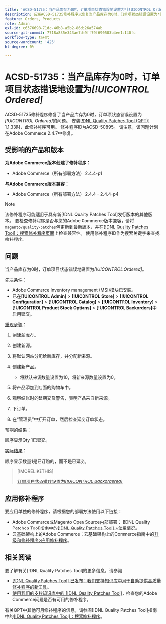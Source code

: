 ```yaml
---
title: 'ACSD-51735：当产品库存为0时，订单项目状态错误地设置为*[!UICONTROL Ordered]*'
description: 应用ACSD-51735修补程序以修复当产品库存为0时，订单项状态错误设置为*[!UICONTROL Ordered]*的Adobe Commerce问题。
feature: Orders, Products
role: Admin
exl-id: c6376698-71dc-46b8-a5b2-86dc26a574ab
source-git-commit: 7718a835e343ae7da9ff79f690503b4ee1d140fc
workflow-type: tm+mt
source-wordcount: '425'
ht-degree: 0%

---
```


# ACSD-51735：当产品库存为0时，订单项目状态错误地设置为&#x200B;*[!UICONTROL Ordered]*

ACSD-51735修补程序修复了当产品库存为0时，订单项状态错误设置为&#x200B;*[!UICONTROL Ordered]*&#x200B;的问题。 安装[[!DNL Quality Patches Tool (QPT)]](/help/announcements/adobe-commerce-announcements/magento-quality-patches-released-new-tool-to-self-serve-quality-patches.md) 1.1.33时，此修补程序可用。 修补程序ID为ACSD-50895。 请注意，该问题计划在Adobe Commerce 2.4.7中修复。

## 受影响的产品和版本

**为Adobe Commerce版本创建了修补程序：**

* Adobe Commerce（所有部署方法） 2.4.4-p1

**与Adobe Commerce版本兼容：**

* Adobe Commerce（所有部署方法） 2.4.4 - 2.4.4-p4

>[!NOTE]
>
>该修补程序可能适用于具有新[!DNL Quality Patches Tool]发行版本的其他版本。 要检查修补程序是否与您的Adobe Commerce版本兼容，请将`magento/quality-patches`包更新到最新版本，并在[[!DNL Quality Patches Tool]：搜索修补程序页面](https://experienceleague.adobe.com/tools/commerce-quality-patches/index.html?lang=zh-Hans)上检查兼容性。 使用修补程序ID作为搜索关键字来查找修补程序。

## 问题

当产品库存为0时，订单项目状态错误地设置为&#x200B;*[!UICONTROL Ordered]*。

<u>先决条件</u>：

* Adobe Commerce Inventory management (MSI)模块已安装。
* 已在&#x200B;**[!UICONTROL Admin]** > **[!UICONTROL Store]** > **[!UICONTROL Configuration]** > **[!UICONTROL Catalog]** > **[!UICONTROL Inventory]** > **[!UICONTROL Product Stock Options]** > **[!UICONTROL Backorders]**&#x200B;中启用延交。

<u>重现步骤</u>：

1. 创建新库存。
1. 创建新源。
1. 将默认网站分配给新库存，并分配新来源。
1. 创建新产品。

   * 将默认来源数量设置为10，将新来源数量设置为0。

1. 将产品添加到店面的购物车中。
1. 观察结账时的延期交货警告，表明产品来自新来源。
1. 下订单。
1. 在“管理员”中打开订单，然后检查延交订单状态。

<u>预期的结果</u>：

顺序显示Qty 1已延交。

<u>实际结果</u>：

顺序显示数量1是已订购的，而不是已延交。

>[!MORELIKETHIS]
>
>[订单项目状态错误设置为&#x200B;*[!UICONTROL Backordered]*](/help/support-tools/patches-available-in-qpt-tool/v1-1-33/acsd-51408-order-item-status-is-set-to-backordered.md)

## 应用修补程序

要应用单独的修补程序，请根据您的部署方法使用以下链接：

* Adobe Commerce或Magento Open Source内部部署： [!DNL Quality Patches Tool]指南中的[[!DNL Quality Patches Tool] >使用情况](https://experienceleague.adobe.com/docs/commerce-operations/tools/quality-patches-tool/usage.html?lang=zh-Hans)。
* 云基础架构上的Adobe Commerce：云基础架构上的Commerce指南中的[升级和修补程序>应用修补程序](https://experienceleague.adobe.com/docs/commerce-cloud-service/user-guide/develop/upgrade/apply-patches.html?lang=zh-Hans)。

## 相关阅读

要了解有关[!DNL Quality Patches Tool]的更多信息，请参阅：

* [[!DNL Quality Patches Tool] 已发布：我们支持知识库中用于自助提供高质量修补程序的新工具](/help/announcements/adobe-commerce-announcements/magento-quality-patches-released-new-tool-to-self-serve-quality-patches.md)。
* [使用我们的支持知识库中的 [!DNL Quality Patches Tool]](/help/support-tools/patches-available-in-qpt-tool/check-patch-for-magento-issue-with-magento-quality-patches.md)，检查您的Adobe Commerce问题是否有可用的修补程序。

有关QPT中其他可用修补程序的信息，请参阅[!DNL Quality Patches Tool]指南中的[[!DNL Quality Patches Tool]：搜索修补程序](https://experienceleague.adobe.com/tools/commerce-quality-patches/index.html?lang=zh-Hans)。
